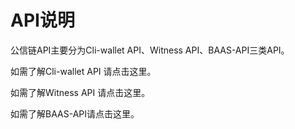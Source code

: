 # API说明

公信链API主要分为Cli-wallet API、Witness API、BAAS-API三类API。

如需了解Cli-wallet API 请点击这里。

如需了解Witness API 请点击这里。

如需了解BAAS-API请点击这里。





